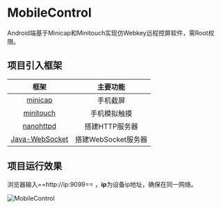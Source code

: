 # MobileControl
Android端基于Minicap和Minitouch实现仿Webkey远程控屏软件，需Root权限。
## 项目引入框架
|    框架   |主要功能                          
|:-----------:|:-----------:
|[minicap](https://github.com/openstf/minicap)|手机截屏            
|[minitouch](https://github.com/openstf/minitouch)|手机模拟触摸          
|[nanohttpd](https://github.com/NanoHttpd/nanohttpd)|搭建HTTP服务器
|[Java-WebSocket](https://hub.fastgit.org/TooTallNate/Java-WebSocket)|搭建WebSocket服务器
## 项目运行效果
浏览器输入==http://ip:9099== ，**ip**为设备ip地址，确保在同一网络。

![MobileControl](https://github.com/shenbengit/ArcFace/blob/master/screenshots/ArcFace01.gif)

